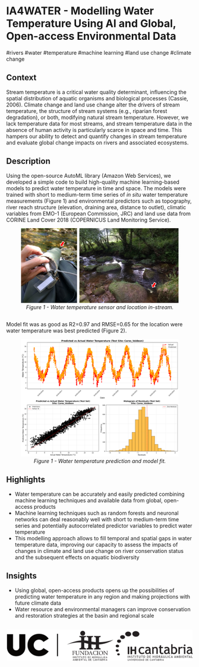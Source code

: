 # IA4WATER - Modelling Water Temperature Using AI and Global, Open-access Environmental Data 
#rivers #water #temperature #machine learning #land use change #climate change

## Context

Stream temperature is a critical water quality determinant, influencing the spatial distribution of aquatic organisms and biological processes (Cassie, 2006). Climate change and land use change alter the drivers of stream temperature, the structure of stream systems (e.g., riparian forest degradation), or both, modifying natural stream temperature. However, we lack temperature data for most streams, and stream temperature data in the absence of human activity is particularly scarce in space and time. This hampers our ability to detect and quantify changes in stream temperature and evaluate global change impacts on rivers and associated ecosystems. 

## Description


Using the open-source AutoML library (Amazon Web Services), we developed a simple code to build high-quality machine learning-based models to predict water temperature in time and space. The models were trained with short to medium-term time series of *in situ* water temperature measurements (Figure 1) and environmental predictors such as topography, river reach structure (elevation, draining area, distance to outlet), climatic variables from EMO-1 (European Commission, JRC) and land use data from CORINE Land Cover 2018 (COPERNICUS Land Monitoring Service).  


<figure align="center">
   <img src="../_static/images/Ficha_Proyecto_IA_Temperatura_Fig1.png" alt="temperature sensor" />
   <figcaption><i>Figure 1 - Water temperature sensor and location in-stream.</i></figcaption>
</figure>

##

Model fit was as good as R2=0.97 and RMSE=0.65 for the location were water temperature was best predicted (Figure 2).                                                                                                                                                          
                                             






<figure align="center">
   <img src="../_static/images/Ficha_Proyecto_IA_Temperatura_Fig2.png" alt="model fit" />
   <figcaption><i>Figure 1 - Water temperature prediction and model fit.</i></figcaption>
</figure>

## Highlights

* Water temperature can be accurately and easily predicted combining machine learning techniques and available data from global, open-access products
* Machine learning techniques such as random forests and neuronal networks can deal reasonably well with short to medium-term time series and potentially autocorrelated predictor variables to predict water temperature
* This modelling approach allows to fill temporal and spatial gaps in water temperature data, improving our capacity to assess the impacts of changes in climate and land use change on river conservation status and the subsequent effects on aquatic biodiversity

## Insights

* Using global, open-access products opens up the possibilities of predicting water temperature in any region and making projections with future climate data
* Water resource and environmental managers can improve conservation and restoration strategies at the basin and regional scale

##


<p align="center">
<img align="center" src="../_static/images/UC+FIHAC+IHCantabrianegro.png" width="500"/>
</p>



